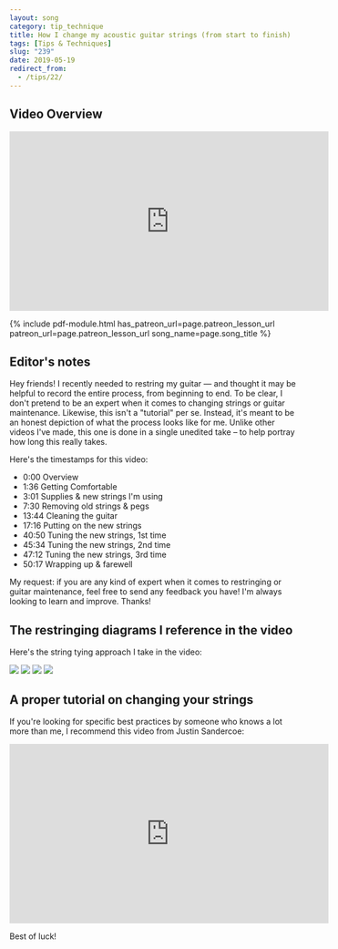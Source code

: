 ```yaml
---
layout: song
category: tip_technique
title: How I change my acoustic guitar strings (from start to finish)
tags: [Tips & Techniques]
slug: "239"
date: 2019-05-19
redirect_from:
  - /tips/22/
---
```


## Video Overview

<iframe width="560" height="315" src="https://www.youtube.com/embed/5ZSotphWuJY?showinfo=0" frameborder="0" allowfullscreen></iframe>

<!-- ## Print-friendly version of this lesson

For a print-ready PDF of this lesson, [become a supporter on my Patreon page](https://www.patreon.com/posts/25204139). For a few bucks a month, you get access to PDFs of all my new lessons. -->

<!-- Coming soon! Look for it Thursday, March 7. -->

{% include pdf-module.html has_patreon_url=page.patreon_lesson_url patreon_url=page.patreon_lesson_url song_name=page.song_title %}

## Editor's notes

Hey friends! I recently needed to restring my guitar — and thought it may be helpful to record the entire process, from beginning to end. To be clear, I don't pretend to be an expert when it comes to changing strings or guitar maintenance. Likewise, this isn't a "tutorial" per se. Instead, it's meant to be an honest depiction of what the process looks like for me. Unlike other videos I've made, this one is done in a single unedited take – to help portray how long this really takes.

Here's the timestamps for this video:

- 0:00 Overview
- 1:36 Getting Comfortable
- 3:01  Supplies & new strings I'm using
- 7:30 Removing old strings & pegs
- 13:44 Cleaning the guitar
- 17:16 Putting on the new strings
- 40:50 Tuning the new strings, 1st time
- 45:34 Tuning the new strings, 2nd time
- 47:12 Tuning the new strings, 3rd time
- 50:17 Wrapping up & farewell

My request: if you are any kind of expert when it comes to restringing or guitar maintenance, feel free to send any feedback you have! I'm always looking to learn and improve. Thanks!

## The restringing diagrams I reference in the video

Here's the string tying approach I take in the video:

<img src="http://uncletim.com/images/bob2.jpg" />
<img src="https://i.pinimg.com/originals/47/c9/29/47c929a006bf46ce9260fd5adf15771d.jpg" />
<img src="https://i.pinimg.com/736x/35/47/18/35471811d3c922e53c8022e3578099a4--music-theory-guitar-theory.jpg" />
<img src="http://www.saunalahti.fi/laxu/pics/articles/stringing01.gif" />

## A proper tutorial on changing your strings

If you're looking for specific best practices by someone who knows a lot more than me, I recommend this video from Justin Sandercoe:

<iframe width="560" height="315" src="https://www.youtube.com/embed/LwDaoCPb_ug" frameborder="0" allow="accelerometer; autoplay; encrypted-media; gyroscope; picture-in-picture" allowfullscreen></iframe>

Best of luck!
